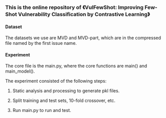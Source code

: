 ### This is the online repository of 《VulFewShot: Improving Few-Shot Vulnerability Classification by Contrastive Learning》

#### Dataset

The datasets we use are MVD and MVD-part, which are in the compressed file named by the first issue name.

#### Experiment

The core file is the main.py, where the core functions are main() and main_model().

The experiment consisted of the following steps:

1. Static analysis and processing to generate pkl files.

2. Split training and test sets, 10-fold crossover, etc.

3. Run main.py to run and test.
